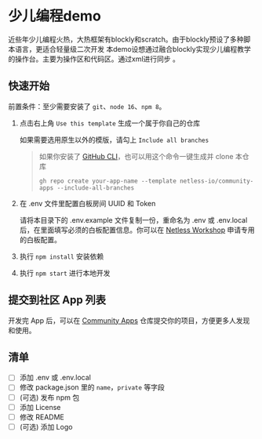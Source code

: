 # 少儿编程demo

近些年少儿编程火热，大热框架有blockly和scratch。由于blockly预设了多种脚本语言，更适合轻量级二次开发
本demo设想通过融合blockly实现少儿编程教学的操作台。主要为操作区和代码区。通过xml进行同步 。

## 快速开始

前置条件：至少需要安装了 `git`、`node 16`、`npm 8`。

1.  点击右上角 `Use this template` 生成一个属于你自己的仓库

    如果需要选用原生以外的模版，请勾上 `Include all branches`

    > 如果你安装了 [GitHub CLI](https://cli.github.com)，也可以用这个命令一键生成并 clone 本仓库
    >
    >     gh repo create your-app-name --template netless-io/community-apps --include-all-branches

2.  在 .env 文件里配置白板房间 UUID 和 Token

    请将本目录下的 .env.example 文件复制一份，重命名为 .env 或 .env.local 后，在里面填写必须的白板配置信息。你可以在 [Netless Workshop](https://workshop.netless.link) 申请专用的白板配置。

3.  执行 `npm install` 安装依赖

4.  执行 `npm start` 进行本地开发

## 提交到社区 App 列表

开发完 App 后，可以在 [Community Apps](https://github.com/netless-io/community-apps) 仓库提交你的项目，方便更多人发现和使用。

## 清单

- [ ] 添加 .env 或 .env.local
- [ ] 修改 package.json 里的 `name`，`private` 等字段
- [ ] (可选) 发布 npm 包
- [ ] 添加 License
- [ ] 修改 README
- [ ] (可选) 添加 Logo
